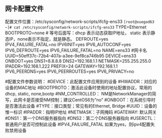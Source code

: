 ## 网卡配置文件
配置文件位置：/etc/sysconfig/network-scripts/ifcfg-ens33
`[root@xuegod63 ~]# cat /etc/sysconfig/network-scripts/ifcfg-ens33`
TYPE=Ethernet
BOOTPROTO=none     # 等号后面写：dhcp 表示动态获取IP地址，  static 表示静态IP，none表示不指定，就是静态。
DEFROUTE=yes
IPV4_FAILURE_FATAL=no
IPV6INIT=yes
IPV6_AUTOCONF=yes
IPV6_DEFROUTE=yes
IPV6_FAILURE_FATAL=no
NAME=ens33   #网卡名
UUID=50eff37c-72b4-407a-a3ee-9ef8ca746b95
DEVICE=ens33
ONBOOT=yes
DNS1=8.8.8.8
DNS2=192.168.1.1
NETMASK=255.255.255.0
IPADDR=192.168.1.222
PREFIX=24
GATEWAY=192.168.1.1
IPV6_PEERDNS=yes
IPV6_PEERROUTES=yes
IPV6_PRIVACY=no

#配置文件参数说明：
#DEVICE：此配置文件应用到的设备
#HWADDR：对应的设备的MAC地址
#BOOTPROTO：激活此设备时使用的地址配置协议，常用的dhcp, static, none,bootp
#NM_CONTROLLED： NM是NetworkManager的简写，此网卡是否接受NM控制；建议CentOS6为“no”
#ONBOOT：在系统引导时是否激活此设备
#TYPE：接口类型；常见有的Ethernet, Bridge
#UUID：设备的惟一标识
#IPADDR：指明IP地址
#NETMASK：子网掩码
#GATEWAY: 默认网关
#DNS1：第一个DNS服务器指向
#DNS2：第二个DNS服务器指向
#USERCTL：普通用户是否可控制此设备
#IPV4_FAILURE_FATAL 如果为yes，则ipv4配置失败禁用设备
